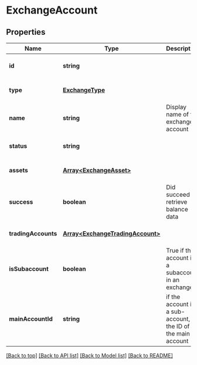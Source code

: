 # ExchangeAccount

## Properties

|Name | Type | Description | Notes|
|------------ | ------------- | ------------- | -------------|
|**id** | **string** |  | [optional] [default to undefined]|
|**type** | [**ExchangeType**](ExchangeType.md) |  | [optional] [default to undefined]|
|**name** | **string** | Display name of the exchange account | [optional] [default to undefined]|
|**status** | **string** |  | [optional] [default to undefined]|
|**assets** | [**Array&lt;ExchangeAsset&gt;**](ExchangeAsset.md) |  | [optional] [default to undefined]|
|**success** | **boolean** | Did succeed in retrieve balance data | [optional] [default to undefined]|
|**tradingAccounts** | [**Array&lt;ExchangeTradingAccount&gt;**](ExchangeTradingAccount.md) |  | [optional] [default to undefined]|
|**isSubaccount** | **boolean** | True if the account is a subaccount in an exchange | [optional] [default to undefined]|
|**mainAccountId** | **string** | if the account is a sub-account, the ID of the main account | [optional] [default to undefined]|




[[Back to top]](#) [[Back to API list]](../../README.md#documentation-for-api-endpoints) [[Back to Model list]](../../README.md#documentation-for-models) [[Back to README]](../../README.md)
